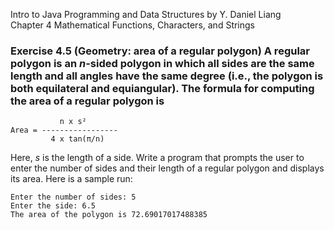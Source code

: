 Intro to Java Programming and Data Structures by Y. Daniel Liang <br/>
Chapter 4 Mathematical Functions, Characters, and Strings

### Exercise 4.5 (Geometry: area of a regular polygon) A regular polygon is an *n*-sided polygon in which all sides are the same length and all angles have the same degree (i.e., the polygon is both equilateral and equiangular). The formula for computing the area of a regular polygon is

               n x s²
    Area = -----------------
             4 x tan(π/n)

Here, *s* is the length of a side. Write a program that prompts the user to enter the number of sides and their length of a regular polygon and displays its area. Here is a sample run:

    Enter the number of sides: 5
    Enter the side: 6.5
    The area of the polygon is 72.69017017488385
